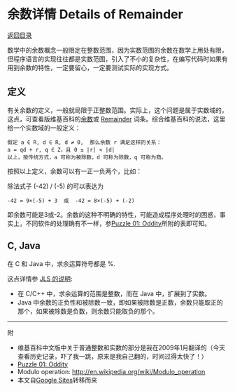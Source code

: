 # 余数详情 Details of Remainder

[返回目录](index.md)

数学中的余数概念一般限定在整数范围，因为实数范围的余数在数学上用处有限，但程序语言的实现往往都是实数范围，引入了不小的复杂性，在编写代码时如果有用到余数的特性，一定要留心，一定要测试实际的实现方式。

## 定义

有关余数的定义，一般就局限于正整数范围。实际上，这个问题是属于实数域的，这点，可查看版维基百科的[余数](https://zh.wikipedia.org/wiki/%E4%BD%99%E6%95%B0)或 [Remainder](https://en.wikipedia.org/wiki/Remainder) 词条。综合维基百科的说法，这里给一个实数域的一般定义：

```plaintext
假定 a ∈ R, d ∈ R, d ≠ 0,  那么余数 r 满足这样的关系：
a = qd + r, q ∈ Z，且 0 ≤ |r| < |d|
以上，按传统方式，a 可称为被除数，d 可称为除数，q 可称为商。
```

按照以上定义，余数可以有一正一负两个，比如：

除法式子 (-42) / (-5) 的可以表达为

```plaintext
-42 = 9×(-5) + 3  或  -42 = 8×(-5) + (-2)
```

即余数可能是3或-2。余数的这种不明确的特性，可能造成程序处理时的困惑，事实上，不同软件的处理确有不一样，参[Puzzle 01: Oddity](https://sites.google.com/site/iridiumsite/it/java/java-lang/book-java-puzzlers/puzzle-01-oddity)所附的表即可知。

## C, Java

在 C 和 Java 中，求余运算符号都是 %.

这点详情参 [JLS 的说明](https://docs.oracle.com/javase/specs/jls/se21/html/jls-15.html#jls-15.17.3):

- 在 C/C++ 中，求余运算的范围是整数，而在 Java 中，扩展到了实数。
- Java 中余数的正负性和被除数一致，即如果被除数是正数，余数只能取正的那个，如果被除数是负数，则余数只能取负的那个。

---

附

- 维基百科中文版中关于普通整数和实数的部分是我在2009年1月翻译的（今天查看历史记录，吓了我一跳，原来是我自己翻的，时间过得太快了！）
- [Puzzle 01: Oddity](https://sites.google.com/site/iridiumsite/it/java/java-lang/book-java-puzzlers/puzzle-01-oddity)
- Modulo operation: <http://en.wikipedia.org/wiki/Modulo_operation>
- 本文自[Google Sites](https://sites.google.com/site/iridiumsite/it/algorithms/details-of-remainder)转移而来

<script>
MathJax = {
  tex: {
    inlineMath: [['$', '$'], ['\\(', '\\)']]
  }
};
</script>
<script id="MathJax-script" async
  src="https://cdn.jsdelivr.net/npm/mathjax@3/es5/tex-chtml.js">
</script>